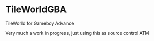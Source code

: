 # TileWorldGBA
 TileWorld for Gameboy Advance

Very much a work in progress, just using this as source control ATM
